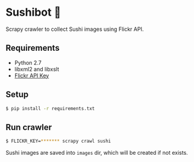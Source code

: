 # Sushibot :sushi:

Scrapy crawler to collect Sushi images using Flickr API.

## Requirements

* Python 2.7
* libxml2 and libxslt
* [Flickr API Key](https://www.flickr.com/services/api/misc.api_keys.html)

## Setup

```sh
$ pip install -r requirements.txt
```

## Run crawler

```sh
$ FLICKR_KEY=******* scrapy crawl sushi
```

Sushi images are saved into `images` dir, which will be created if not exists.
